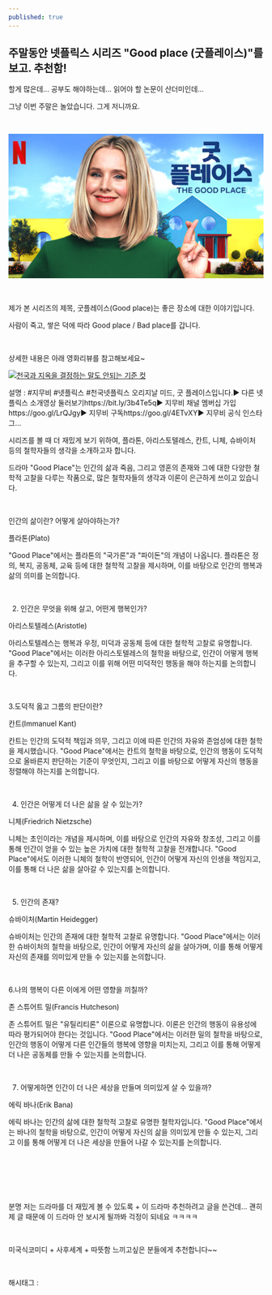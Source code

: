 ```yaml
---
published: true
---
```

## 주말동안 넷플릭스 시리즈 "Good place (굿플레이스)"를 보고. 추천함!

할게 많은데... 공부도 해야하는데... 읽어야 할 논문이 산더미인데...

그냥 이번 주말은 놀았습니다. 그게 저니까요.

​

![0](/assets/img/223076571836/0.png)

​

제가 본 시리즈의 제목, 굿플레이스(Good place)는 좋은 장소에 대한 이야기입니다.

사람이 죽고, 쌓은 덕에 따라 Good place / Bad place를 갑니다.

​

상세한 내용은 아래 영화리뷰를 참고해보세요~

[![천국과 지옥을 결정하는 말도 안되는 기준 컷](https://i.ytimg.com/vi/8au1y8C5XFc/hqdefault.jpg)](https://youtu.be/8au1y8C5XFc)

설명 : #지무비 #넷플릭스 #천국넷플릭스 오리지날 미드, 굿 플레이스입니다.▶ 다른 넷플릭스 소개영상 둘러보기https://bit.ly/3b4Te5q▶ 지무비 채널 멤버십 가입https://goo.gl/LrQJgy▶ 지무비 구독https://goo.gl/4ETvXY▶ 지무비 공식 인스타그...

시리즈를 볼 때 더 재밌게 보기 위하여, 플라톤, 아리스토텔레스, 칸트, 니체, 슈바이처 등의 철학자들의 생각을 소개하고자 합니다.

드라마 "Good Place"는 인간의 삶과 죽음, 그리고 영혼의 존재와 그에 대한 다양한 철학적 고찰을 다루는 작품으로, 많은 철학자들의 생각과 이론이 은근하게 쓰이고 있습니다. 

​

인간의 삶이란? 어떻게 살아야하는가?

플라톤(Plato)

"Good Place"에서는 플라톤의 "국가론"과 "파이돈"의 개념이 나옵니다. 플라톤은 정의, 복지, 공동체, 교육 등에 대한 철학적 고찰을 제시하며, 이를 바탕으로 인간의 행복과 삶의 의미를 논의합니다.

​

2. 인간은 무엇을 위해 살고, 어떤게 행복인가?

아리스토텔레스(Aristotle)

아리스토텔레스는 행복과 우정, 미덕과 공동체 등에 대한 철학적 고찰로 유명합니다. "Good Place"에서는 이러한 아리스토텔레스의 철학을 바탕으로, 인간이 어떻게 행복을 추구할 수 있는지, 그리고 이를 위해 어떤 미덕적인 행동을 해야 하는지를 논의합니다.

​

3.도덕적 옳고 그름의 판단이란?

칸트(Immanuel Kant)

칸트는 인간의 도덕적 책임과 의무, 그리고 이에 따른 인간의 자유와 존엄성에 대한 철학을 제시했습니다. "Good Place"에서는 칸트의 철학을 바탕으로, 인간의 행동이 도덕적으로 올바른지 판단하는 기준이 무엇인지, 그리고 이를 바탕으로 어떻게 자신의 행동을 정렬해야 하는지를 논의합니다.

​

4. 인간은 어떻게 더 나은 삶을 살 수 있는가?

니체(Friedrich Nietzsche)

니체는 초인이라는 개념을 제시하며, 이를 바탕으로 인간의 자유와 창조성, 그리고 이를 통해 인간이 얻을 수 있는 높은 가치에 대한 철학적 고찰을 전개합니다. "Good Place"에서도 이러한 니체의 철학이 반영되어, 인간이 어떻게 자신의 인생을 책임지고, 이를 통해 더 나은 삶을 살아갈 수 있는지를 논의합니다.

​

5. 인간의 존재?

슈바이처(Martin Heidegger)

슈바이처는 인간의 존재에 대한 철학적 고찰로 유명합니다. "Good Place"에서는 이러한 슈바이처의 철학을 바탕으로, 인간이 어떻게 자신의 삶을 살아가며, 이를 통해 어떻게 자신의 존재를 의미있게 만들 수 있는지를 논의합니다.

​

6.나의 행복이 다른 이에게 어떤 영향을 끼칠까?

존 스튜어트 밀(Francis Hutcheson)

존 스튜어트 밀은 "유틸리티론" 이론으로 유명합니다. 이론은 인간의 행동이 유용성에 따라 평가되어야 한다는 것입니다. "Good Place"에서는 이러한 밀의 철학을 바탕으로, 인간의 행동이 어떻게 다른 인간들의 행복에 영향을 미치는지, 그리고 이를 통해 어떻게 더 나은 공동체를 만들 수 있는지를 논의합니다.

​

7. 어떻게하면 인간이 더 나은 세상을 만들며 의미있게 살 수 있을까?

에릭 바나(Erik Bana)

에릭 바나는 인간의 삶에 대한 철학적 고찰로 유명한 철학자입니다. "Good Place"에서는 바나의 철학을 바탕으로, 인간이 어떻게 자신의 삶을 의미있게 만들 수 있는지, 그리고 이를 통해 어떻게 더 나은 세상을 만들어 나갈 수 있는지를 논의합니다.

​

​

​

분명 저는 드라마를 더 재밌게 볼 수 있도록 + 이 드라마 추천하려고 글을 쓴건데... 괜히 제 글 때문에 이 드라마 안 보시게 될까봐 걱정이 되네요 ㅋㅋㅋㅋ

​

미국식코미디 + 사후세계 + 따뜻함 느끼고싶은 분들에게 추천합니다~~

​

 해시태그 : 